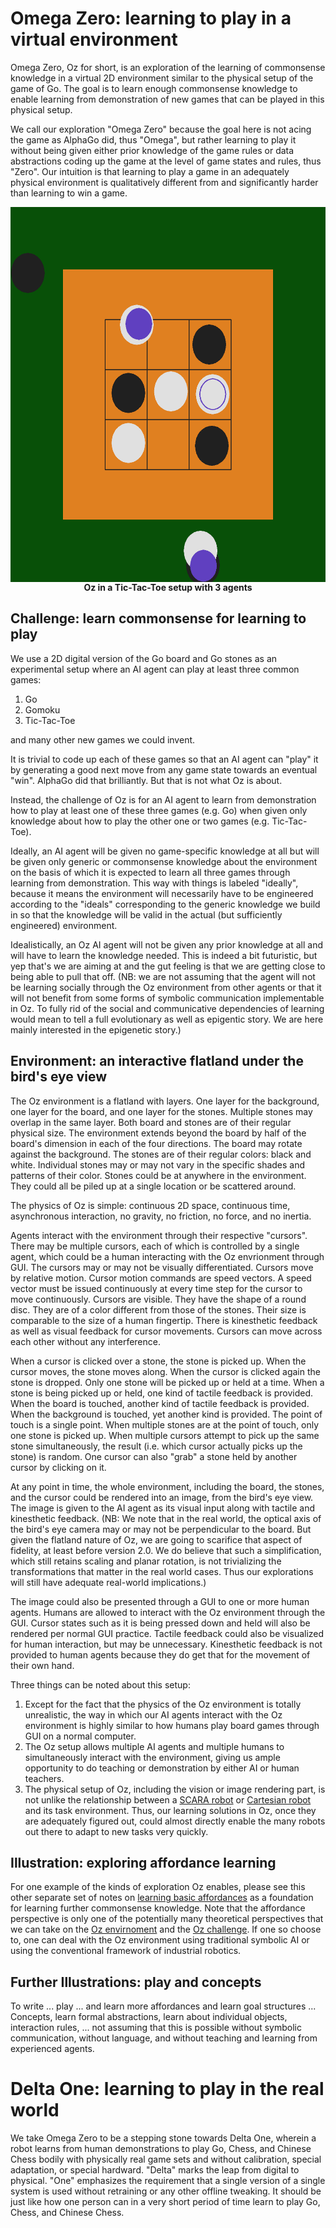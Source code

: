 # Omega Zero: learning to play in a virtual environment

Omega Zero, Oz for short, is an exploration of the learning of commonsense knowledge in a virtual 2D environment similar to the physical setup of the game of Go. The goal is to learn enough commonsense knowledge to enable learning from demonstration of new games that can be played in this physical setup.

We call our exploration "Omega Zero" because the goal here is not acing the game as AlphaGo did, thus "Omega", but rather learning to play it without being given either prior knowledge of the game rules or data abstractions coding up the game at the level of game states and rules, thus "Zero". Our intuition is that learning to play a game in an adequately physical environment is qualitatively different from and significantly harder than learning to win a game.

<p align="center">
<img src="screenshot-0.png" align="center" height="600" width="600" alt="Tic-Tac-Toe with 3 agents">
<br/>
<b>Oz in a Tic-Tac-Toe setup with 3 agents</b>
</p>


## <a name="challenge"></a> Challenge: learn commonsense for learning to play

We use a 2D digital version of the Go board and Go stones as an experimental setup where an AI agent can play at least three common games:

1. Go
2. Gomoku
3. Tic-Tac-Toe

and many other new games we could invent.

It is trivial to code up each of these games so that an AI agent can "play" it by generating a good next move from any game state towards an eventual "win". AlphaGo did that brilliantly. But that is not what Oz is about.

Instead, the challenge of Oz is for an AI agent to learn from demonstration how to play at least one of these three games (e.g. Go) when given only knowledge about how to play the other one or two games (e.g. Tic-Tac-Toe).

<a name="ideally"></a>Ideally, an AI agent will be given no game-specific knowledge at all but will be given only generic or commonsense knowledge about the environment on the basis of which it is expected to learn all three games through learning from demonstration. This way with things is labeled "ideally", because it means the environment will necessarily have to be engineered according to the "ideals" corresponding to the generic knowledge we build in so that the knowledge will be valid in the actual (but sufficiently engineered) environment.

<a name="idealistically"></a>Idealistically, an Oz AI agent will not be given any prior knowledge at all and will have to learn the knowledge needed. This is indeed a bit futuristic, but yep that's we are aiming at and the gut feeling is that we are getting close to being able to pull that off. (NB: we are not assuming that the agent will not be learning socially through the Oz environment from other agents or that it will not benefit from some forms of symbolic communication implementable in Oz. To fully rid of the social and communicative dependencies of learning would mean to tell a full evolutionary as well as epigentic story. We are here mainly interested in the epigenetic story.)

## <a name="environment"></a> Environment: an interactive flatland under the bird's eye view

The Oz environment is a flatland with layers. One layer for the background, one layer for the board, and one layer for the stones. Multiple stones may overlap in the same layer. Both board and stones are of their regular physical size. The environment extends beyond the board by half of the board's dimension in each of the four directions. The board may rotate against the background. The stones are of their regular colors: black and white. Individual stones may or may not vary in the specific shades and patterns of their color. Stones could be at anywhere in the environment. They could all be piled up at a single location or be scattered around.

The physics of Oz is simple: continuous 2D space, continuous time, asynchronous interaction, no gravity, no friction, no force, and no inertia.

Agents interact with the environment through their respective "cursors". There may be multiple cursors, each of which is controlled by a single agent, which could be a human interacting with the Oz envrionment through GUI. The cursors may or may not be visually differentiated. Cursors move by relative motion. Cursor motion commands are speed vectors. A speed vector must be issued continuously at every time step for the cursor to move continuously. Cursors are visible. They have the shape of a round disc. They are of a color different from those of the stones. Their size is comparable to the size of a human fingertip. There is kinesthetic feedback as well as visual feedback for cursor movements. Cursors can move across each other without any interference.

When a cursor is clicked over a stone, the stone is picked up. When the cursor moves, the stone moves along. When the cursor is clicked again the stone is dropped. Only one stone will be picked up or held at a time. When a stone is being picked up or held, one kind of tactile feedback is provided. When the board is touched, another kind of tactile feedback is provided. When the background is touched, yet another kind is provided. The point of touch is a single point. When multiple stones are at the point of touch, only one stone is picked up. When multiple cursors attempt to pick up the same stone simultaneously, the result (i.e. which cursor actually picks up the stone) is random. One cursor can also "grab" a stone held by another cursor by clicking on it.

At any point in time, the whole environment, including the board, the stones, and the cursor could be rendered into an image, from the bird's eye view. The image is given to the AI agent as its visual input along with tactile and kinesthetic feedback. (NB: We note that in the real world, the optical axis of the bird's eye camera may or may not be perpendicular to the board. But given the flatland nature of Oz, we are going to scarifice that aspect of fidelity, at least before version 2.0. We do believe that such a simplification, which still retains scaling and planar rotation, is not trivializing the transformations that matter in the real world cases. Thus our explorations will still have adequate real-world implications.)

The image could also be presented through a GUI to one or more human agents. Humans are allowed to interact with the Oz environment through the GUI. Cursor states such as it is being pressed down and held will also be rendered per normal GUI practice. Tactile feedback could also be visualized for human interaction, but may be unnecessary. Kinesthetic feedback is not provided to human agents because they do get that for the movement of their own hand.

Three things can be noted about this setup:

1. Except for the fact that the physics of the Oz environment is totally unrealistic, the way in which our AI agents interact with the Oz environment is highly similar to how humans play board games through GUI on a normal computer.
2. The Oz setup allows multiple AI agents and multiple humans to simultaneously interact with the environment, giving us ample opportunity to do teaching or demonstration by either AI or human teachers.
3. The physical setup of Oz, including the vision or image rendering part, is not unlike the relationship between a [SCARA robot](https://en.wikipedia.org/wiki/SCARA) or [Cartesian robot](https://en.wikipedia.org/wiki/Cartesian_coordinate_robot) and its task environment. Thus, our learning solutions in Oz, once they are adequately figured out, could almost directly enable the many robots out there to adapt to new tasks very quickly.

## Illustration: exploring affordance learning

For one example of the kinds of exploration Oz enables, please see this other separate set of notes on [learning basic affordances](affordances.md) as a foundation for learning further commonsense knowledge. Note that the affordance perspective is only one of the potentially many theoretical perspectives that we can take on the [Oz envirnoment](#environment) and the [Oz challenge](#challenge). If one so choose to, one can deal with the Oz environment using traditional symbolic AI or using the conventional framework of industrial robotics.

## Further Illustrations: play and concepts

To write ... play ... and learn more affordances and learn goal structures ...
Concepts, learn formal abstractions, learn about individual objects, interaction rules, ... not assuming that this is possible without symbolic communication, without language, and without teaching and learning from experienced agents.

# Delta One: learning to play in the real world

We take Omega Zero to be a stepping stone towards Delta One, wherein a robot learns from human demonstrations to play Go, Chess, and Chinese Chess bodily with physically real game sets and without calibration, special adaptation, or special hardward. "Delta" marks the leap from digital to physical. "One" emphasizes the requirement that a single version of a single system is used without retraining or any other offline tweaking. It should be just like how one person can in a very short period of time learn to play Go, Chess, and Chinese Chess.
